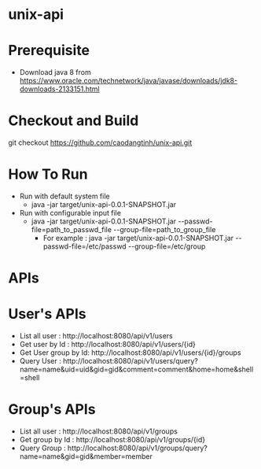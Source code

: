 # unix-api
# Prerequisite
  - Download java 8 from https://www.oracle.com/technetwork/java/javase/downloads/jdk8-downloads-2133151.html
# Checkout and Build
git checkout https://github.com/caodangtinh/unix-api.git
# How To Run
  - Run with default system file
    - java -jar target/unix-api-0.0.1-SNAPSHOT.jar
  - Run with configurable input file
    - java -jar target/unix-api-0.0.1-SNAPSHOT.jar --passwd-file=path_to_passwd_file --group-file=path_to_group_file
      - For example : java -jar target/unix-api-0.0.1-SNAPSHOT.jar --passwd-file=/etc/passwd --group-file=/etc/group
# APIs
  # User's APIs
  - List all user : http://localhost:8080/api/v1/users
  - Get user by Id : http://localhost:8080/api/v1/users/{id}
  - Get User group by Id: http://localhost:8080/api/v1/users/{id}/groups
  - Query User : http://localhost:8080/api/v1/users/query?name=name&uid=uid&gid=gid&comment=comment&home=home&shell=shell
  # Group's APIs
   - List all user : http://localhost:8080/api/v1/groups
   - Get group by Id : http://localhost:8080/api/v1/groups/{id}
   - Query Group : http://localhost:8080/api/v1/groups/query?name=name&gid=gid&member=member
